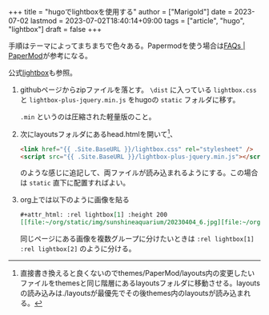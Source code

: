 +++
title = "hugoでlightboxを使用する"
author = ["Marigold"]
date = 2023-07-02
lastmod = 2023-07-02T18:40:14+09:00
tags = ["article", "hugo", "lightbox"]
draft = false
+++

手順はテーマによってまちまちで色々ある。Papermodを使う場合は[FAQs | PaperMod](https://adityatelange.github.io/hugo-PaperMod/posts/papermod/papermod-faq/#bundling-custom-css-with-themes-assets)が参考になる。

公式[lightbox](https://lokeshdhakar.com/projects/lightbox2/)も参照。

1.  githubページからzipファイルを落とす。
    `\dist` に入っている `lightbox.css` と `lightbox-plus-jquery.min.js` をhugoの `static` フォルダに移す。

    `.min` というのは圧縮された軽量版のこと。

2.  次にlayoutsフォルダにあるhead.htmlを開いて[^fn:1]、
    ```html
    <link href="{{ .Site.BaseURL }}/lightbox.css" rel="stylesheet" />
    <script src="{{ .Site.BaseURL }}/lightbox-plus-jquery.min.js"></script>
    ```
    のような感じに追記して、両ファイルが読み込まれるようにする。この場合は `static` 直下に配置すればよい。

3.  org上では以下のように画像を貼る
    ```org
    #+attr_html: :rel lightbox[1] :height 200
    [[file:~/org/static/img/sunshineaquarium/20230404_6.jpg][file:~/org/static/img/sunshineaquarium/thumbnail/20230404_6.jpg]]
    ```
    同じページにある画像を複数グループに分けたいときは `:rel lightbox[1]` `:rel lightbox[2]` のように分ける。

[^fn:1]: 直接書き換えると良くないのでthemes/PaperMod/layouts内の変更したいファイルをthemesと同じ階層にあるlayoutsフォルダに移動させる。layoutsの読み込みは./layoutsが最優先でその後themes内のlayoutsが読み込まれる。